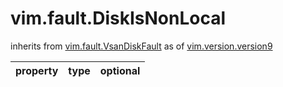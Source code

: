 vim.fault.DiskIsNonLocal
========================
inherits from [vim.fault.VsanDiskFault](docs/vim.fault.VsanDiskFault.md)
as of [vim.version.version9](docs/vim.version.md)

| property | type | optional |
|:---------|:-----|:---------|
